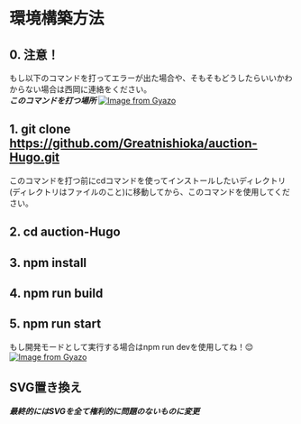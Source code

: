 # 環境構築方法
## 0. 注意！
もし以下のコマンドを打ってエラーが出た場合や、そもそもどうしたらいいかわからない場合は西岡に連絡をください。<br>
***このコマンドを打つ場所***
[![Image from Gyazo](https://i.gyazo.com/556c1d6a5556411129e4a4d32ba8663f.png)](https://gyazo.com/556c1d6a5556411129e4a4d32ba8663f)

## 1. git clone https://github.com/Greatnishioka/auction-Hugo.git
このコマンドを打つ前にcdコマンドを使ってインストールしたいディレクトリ(ディレクトリはファイルのこと)に移動してから、このコマンドを使用してください。
## 2. cd auction-Hugo

## 3. npm install

## 4. npm run build

## 5. npm run start
もし開発モードとして実行する場合はnpm run devを使用してね！😌
[![Image from Gyazo](https://i.gyazo.com/1b00dbbd5b9f2d887bf18db48dd49702.png)](https://gyazo.com/1b00dbbd5b9f2d887bf18db48dd49702)

## SVG置き換え<br>
***最終的にはSVGを全て権利的に問題のないものに変更***